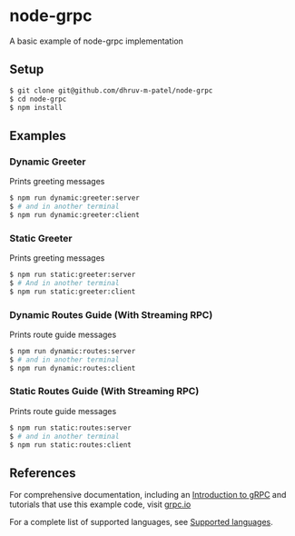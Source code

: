 # node-grpc

A basic example of node-grpc implementation

## Setup

```sh
$ git clone git@github.com/dhruv-m-patel/node-grpc
$ cd node-grpc
$ npm install
```

## Examples

### Dynamic Greeter

Prints greeting messages

```sh
$ npm run dynamic:greeter:server
$ # and in another terminal
$ npm run dynamic:greeter:client
```

### Static Greeter

Prints greeting messages

```sh
$ npm run static:greeter:server
$ # And in another terminal
$ npm run static:greeter:client
```

### Dynamic Routes Guide (With Streaming RPC)

Prints route guide messages

```sh
$ npm run dynamic:routes:server
$ # and in another terminal
$ npm run dynamic:routes:client
```

### Static Routes Guide (With Streaming RPC)

Prints route guide messages

```sh
$ npm run static:routes:server
$ # and in another terminal
$ npm run static:routes:client
```

## References

[grpc basics: node.js]: [basics]

For comprehensive documentation, including an [Introduction to gRPC][intro] and
tutorials that use this example code, visit [grpc.io]

For a complete list of supported languages, see [Supported languages][lang].

[intro]: https://grpc.io/docs/what-is-grpc/introduction
[lang]: https://grpc.io/docs/languages/
[basics]: https://grpc.io/docs/languages/node/basics
[grpc.io]: https://grpc.io

